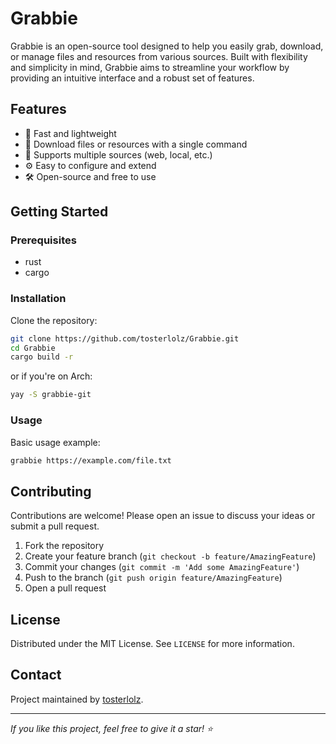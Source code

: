 # Grabbie

Grabbie is an open-source tool designed to help you easily grab, download, or manage files and resources from various sources. Built with flexibility and simplicity in mind, Grabbie aims to streamline your workflow by providing an intuitive interface and a robust set of features.

## Features

- 🚀 Fast and lightweight
- 📁 Download files or resources with a single command
- 🔗 Supports multiple sources (web, local, etc.)
- ⚙️ Easy to configure and extend
- 🛠️ Open-source and free to use

## Getting Started

### Prerequisites

- rust
- cargo

### Installation

Clone the repository:

```bash
git clone https://github.com/tosterlolz/Grabbie.git
cd Grabbie
cargo build -r
```

or if you're on Arch:
```bash
yay -S grabbie-git
```

### Usage

Basic usage example:

```bash
grabbie https://example.com/file.txt
```

## Contributing

Contributions are welcome! Please open an issue to discuss your ideas or submit a pull request.

1. Fork the repository
2. Create your feature branch (`git checkout -b feature/AmazingFeature`)
3. Commit your changes (`git commit -m 'Add some AmazingFeature'`)
4. Push to the branch (`git push origin feature/AmazingFeature`)
5. Open a pull request

## License

Distributed under the MIT License. See `LICENSE` for more information.

## Contact

Project maintained by [tosterlolz](https://github.com/tosterlolz).

---

_If you like this project, feel free to give it a star! ⭐_